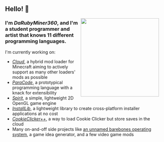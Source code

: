 ## Hello! 👋

<div align="left">
  <a href="https://rubydevs.ml/" target="_blank">
    <img
      width="256"
      align="right"
      src="https://github.com/DaRubyMiner360/DaRubyMiner360/blob/main/devcard.svg"
    />
  </a>
</div>

### I'm *DaRubyMiner360*, and I'm a student programmer and artist that knows 11 different programming languages.

I'm currently working on:
- *[Cloud](https://github.com/CloudLoaderMC/CloudLoader)*, a hybrid mod loader for Minecraft aiming to actively support as many other loaders' mods as possible
- *[ParaCode](https://github.com/ParaCodeLang/ParaCode)*, a prototypical programming language with a knack for extensibility
- *[Spirit](https://gitlab.com/DaRubyMiner360/SpiritEngine)*, a simple, lightweight 2D OpenGL game engine
- *[InstallLib](https://github.com/DaRubyMiner360/InstallLib)*, a lightweight library to create cross-platform installer applications at no cost
- *[CookieClicker++](https://github.com/DaRubyMiner360/CookieClickerPlusPlus)*, a way to load Cookie Clicker but store saves in the cloud
- Many on-and-off side projects like [an unnamed barebones operating system](https://github.com/DaRubyMiner360/NewOS), a game idea generator, and a few video game mods
